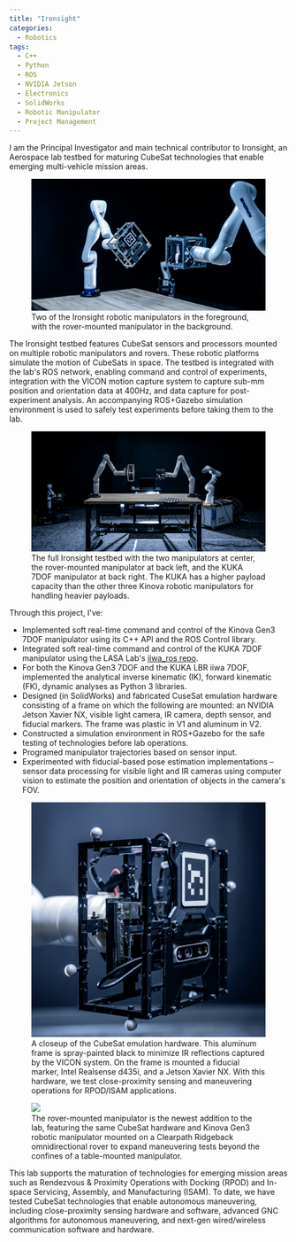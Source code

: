 ```yaml
---
title: "Ironsight"
categories:
  - Robotics
tags:
  - C++
  - Python
  - ROS
  - NVIDIA Jetson
  - Electronics
  - SolidWorks
  - Robotic Manipulator
  - Project Management
---
```

I am the Principal Investigator and main technical contributor to Ironsight, an Aerospace lab testbed for maturing CubeSat technologies that enable emerging multi-vehicle mission areas.

<figure>
  <img src="/assets/images/portfolio/ironsight/ironsight_lab_iso_light.JPG">
  <figcaption>Two of the Ironsight robotic manipulators in the foreground, with the rover-mounted manipulator in the background.</figcaption>
</figure>

The Ironsight testbed features CubeSat sensors and processors mounted on multiple robotic manipulators and rovers. These robotic platforms simulate the motion of CubeSats in space. The testbed is integrated with the lab's ROS network, enabling command and control of experiments, integration with the VICON motion capture system to capture sub-mm position and orientation data at 400Hz, and data capture for post-experiment analysis. An accompanying ROS+Gazebo simulation environment is used to safely test experiments before taking them to the lab.

<!-- <figure>
  <img src="/assets/images/portfolio/ironsight/ironsight_profile_light.JPG">
  <figcaption></figcaption>
</figure> -->




<figure>
  <img src="/assets/images/portfolio/ironsight/ironsight_lab.JPG">
  <figcaption>The full Ironsight testbed with the two manipulators at center, the rover-mounted manipulator at back left, and the KUKA 7DOF manipulator at back right. The KUKA has a higher payload capacity than the other three Kinova robotic manipulators for handling heavier payloads.</figcaption>
</figure>

Through this project, I've:
- Implemented soft real-time command and control of the Kinova Gen3 7DOF manipulator using its C++ API and the ROS Control library. 
- Integrated soft real-time command and control of the KUKA 7DOF manipulator using the LASA Lab's [iiwa_ros repo](https://github.com/epfl-lasa/iiwa_ros).
- For both the Kinova Gen3 7DOF and the KUKA LBR iiwa 7DOF, implemented the analytical inverse kinematic (IK), forward kinematic (FK), dynamic analyses as Python 3 libraries. 
- Designed (in SolidWorks) and fabricated CuseSat emulation hardware consisting of a frame on which the following are mounted: an NVIDIA Jetson Xavier NX, visible light camera, IR camera, depth sensor, and fiducial markers. The frame was plastic in V1 and aluminum in V2.
- Constructed a simulation environment in ROS+Gazebo for the safe testing of technologies before lab operations.
- Programed manipulator trajectories based on sensor input.
- Experimented with fiducial-based pose estimation implementations – sensor data processing for visible light and IR cameras using computer vision to estimate the position and orientation of objects in the camera's FOV.

<figure>
  <img src="/assets/images/portfolio/ironsight/ironsight_cube_closeup.JPG">
  <figcaption>A closeup of the CubeSat emulation hardware. This aluminum frame is spray-painted black to minimize IR reflections captured by the VICON system. On the frame is mounted a fiducial marker, Intel Realsense d435i, and a Jetson Xavier NX. With this hardware, we test close-proximity sensing and maneuvering operations for RPOD/ISAM applications.</figcaption>
</figure>

<figure>
  <img src="/assets/images/portfolio/ironsight/ironsight_ridgeback.JPG">
  <figcaption>The rover-mounted manipulator is the newest addition to the lab, featuring the same CubeSat hardware and Kinova Gen3 robotic manipulator mounted on a Clearpath Ridgeback omnidirectional rover to expand maneuvering tests beyond the confines of a table-mounted manipulator.</figcaption>
</figure>

This lab supports the maturation of technologies for emerging mission areas such as Rendezvous & Proximity Operations with Docking (RPOD) and In-space Servicing, Assembly, and Manufacturing (ISAM). To date, we have tested CubeSat technologies that enable autonomous maneuvering, including close-proximity sensing hardware and software, advanced GNC algorithms for autonomous maneuvering, and next-gen wired/wireless communication software and hardware.




